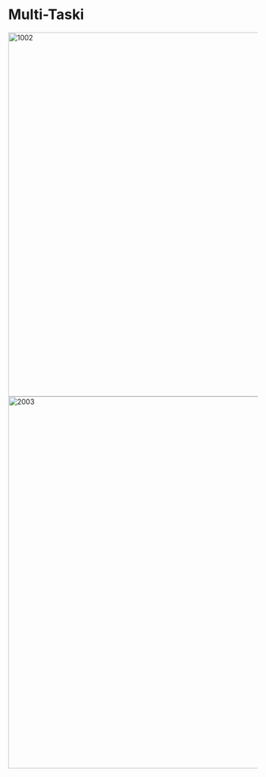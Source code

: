 # Multi-Taski

<img width="1305" height="734" alt="1002" src="https://github.com/user-attachments/assets/bad0d3f3-da21-45ac-91d3-20c5e7e45e76" />
<br>
<img width="1317" height="750" alt="2003" src="https://github.com/user-attachments/assets/acb13111-6b61-4005-926a-caa394c3c9f8" />
<br>
